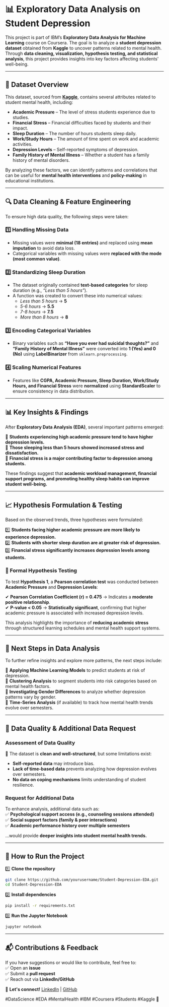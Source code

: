 # 📊 **Exploratory Data Analysis on Student Depression**  

This project is part of IBM’s **Exploratory Data Analysis for Machine Learning** course on Coursera. The goal is to analyze a **student depression dataset** obtained from **Kaggle** to uncover patterns related to mental health. Through **data cleaning, visualization, hypothesis testing, and statistical analysis**, this project provides insights into key factors affecting students' well-being.  

---

## **📁 Dataset Overview**  
This dataset, sourced from **[Kaggle](https://www.kaggle.com/datasets/adilshamim8/student-depression-dataset)**, contains several attributes related to student mental health, including:  

- **Academic Pressure** – The level of stress students experience due to studies.  
- **Financial Stress** – Financial difficulties faced by students and their impact.  
- **Sleep Duration** – The number of hours students sleep daily.  
- **Work/Study Hours** – The amount of time spent on work and academic activities.  
- **Depression Levels** – Self-reported symptoms of depression.  
- **Family History of Mental Illness** – Whether a student has a family history of mental disorders.  

By analyzing these factors, we can identify patterns and correlations that can be useful for **mental health interventions** and **policy-making** in educational institutions.  

---

## **🔍 Data Cleaning & Feature Engineering**  
To ensure high data quality, the following steps were taken:  

### **1️⃣ Handling Missing Data**  
- Missing values were **minimal (18 entries)** and replaced using **mean imputation** to avoid data loss.  
- Categorical variables with missing values were **replaced with the mode (most common value)**.  

### **2️⃣ Standardizing Sleep Duration**  
- The dataset originally contained **text-based categories** for sleep duration (e.g., *“Less than 5 hours”*).  
- A function was created to convert these into numerical values:  
  - *Less than 5 hours* → **5**  
  - *5-6 hours* → **5.5**  
  - *7-8 hours* → **7.5**  
  - *More than 8 hours* → **8**  

### **3️⃣ Encoding Categorical Variables**  
- Binary variables such as **“Have you ever had suicidal thoughts?”** and **“Family History of Mental Illness”** were converted into **1 (Yes) and 0 (No)** using **LabelBinarizer** from `sklearn.preprocessing`.  

### **4️⃣ Scaling Numerical Features**  
- Features like **CGPA, Academic Pressure, Sleep Duration, Work/Study Hours, and Financial Stress** were **normalized** using **StandardScaler** to ensure consistency in data distribution.  

---

## **📊 Key Insights & Findings**  
After **Exploratory Data Analysis (EDA)**, several important patterns emerged:  

📌 **Students experiencing high academic pressure tend to have higher depression levels.**  
📌 **Those sleeping less than 5 hours showed increased stress and dissatisfaction.**  
📌 **Financial stress is a major contributing factor to depression among students.**  

These findings suggest that **academic workload management, financial support programs, and promoting healthy sleep habits can improve student well-being.**  

---

## **📈 Hypothesis Formulation & Testing**  
Based on the observed trends, three hypotheses were formulated:  

1️⃣ **Students facing higher academic pressure are more likely to experience depression.**  
2️⃣ **Students with shorter sleep duration are at greater risk of depression.**  
3️⃣ **Financial stress significantly increases depression levels among students.**  

### **🔬 Formal Hypothesis Testing**  
To test **Hypothesis 1**, a **Pearson correlation test** was conducted between **Academic Pressure** and **Depression Levels**:  

✔ **Pearson Correlation Coefficient (r) = 0.475** → Indicates a **moderate positive relationship**.  
✔ **P-value < 0.05** → **Statistically significant**, confirming that higher academic pressure is associated with increased depression levels.  

This analysis highlights the importance of **reducing academic stress** through structured learning schedules and mental health support systems.  

---

## **🚀 Next Steps in Data Analysis**  
To further refine insights and explore more patterns, the next steps include:  

🔹 **Applying Machine Learning Models** to predict students at risk of depression.  
🔹 **Clustering Analysis** to segment students into risk categories based on mental health factors.  
🔹 **Investigating Gender Differences** to analyze whether depression patterns vary by gender.  
🔹 **Time-Series Analysis** (if available) to track how mental health trends evolve over semesters.  

---

## **📌 Data Quality & Additional Data Request**  
### **Assessment of Data Quality**  
📍 The dataset is **clean and well-structured**, but some limitations exist:  
- **Self-reported data** may introduce bias.  
- **Lack of time-based data** prevents analyzing how depression evolves over semesters.  
- **No data on coping mechanisms** limits understanding of student resilience.  

### **Request for Additional Data**  
To enhance analysis, additional data such as:  
✅ **Psychological support access (e.g., counseling sessions attended)**  
✅ **Social support factors (family & peer interactions)**  
✅ **Academic performance history over multiple semesters**  

…would provide **deeper insights into student mental health trends.**  

---

## **📌 How to Run the Project**  
1️⃣ **Clone the repository**  
```bash
git clone https://github.com/yourusername/Student-Depression-EDA.git
cd Student-Depression-EDA
```  
2️⃣ **Install dependencies**  
```bash
pip install -r requirements.txt
```  
3️⃣ **Run the Jupyter Notebook**  
```bash
jupyter notebook
```  

---

## **📬 Contributions & Feedback**  
If you have suggestions or would like to contribute, feel free to:  
✅ Open an **issue**  
✅ Submit a **pull request**  
✅ Reach out via **LinkedIn/GitHub**  

📩 **Let's connect!** [LinkedIn](www.linkedin.com/in/onayifeke-oghenerunor-485235235) | [GitHub](https://github.com/Eddythemachine)  

#DataScience #EDA #MentalHealth #IBM #Coursera #Students #Kaggle 🚀
